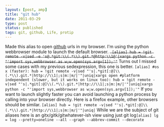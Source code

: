 ```yaml
---
layout: [post, amp]
title: "git hub"
date: 2011-03-29
type: post
status: published
tags: git, github, Life, protip
---
```



Made this alias to open [github](http://github.com) urls in my browser. I'm using the python webbrowser module to launch the default browser. <del>` [alias] hub = !git remote -v|sed -e 's@.*git:\\(.*\\).git.*@http:\\1@'|xargs python -c "'import sys,webbrowser as w;w.open(sys.argv[1]);'"`</del> Turns out I missed some cases with my previous sedexpression, this one is better. ` [alias] #os x (faster): hub = !git remote -v|sed "'s|.*git[:@]\\(.*\\).git.*|http://\\1|;s|m:|m/|'"|uniq|xargs open #platform independent (slower, but it works on linux too): hub = !git remote -v|sed "'s|.*git[:@]\\(.*\\).git.*|http://\\1|;s|m:|m/|'"|uniq|xargs python -c "'import sys,webbrowser as w;w.open(sys.argv[1]);'" ` If you want to launch slightly faster you can avoid launching a python process by calling into your browser directly. Here is a firefox example, other browsers should be similar. ` [alias] hub = !git remote -v|sed "'s|.*git[:@]\\(.*\\).git.*|http://\\1|;s|m:|m/|'"|uniq| ` While we are the subject of git aliases here is an gitx/gitk/gitwhatever-ish view using just git log` [alias] lg = log --pretty=oneline --all --graph --abbrev-commit --decorate `
